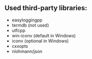 ## Used third-party libraries:

 - easyloggingpp
 - termdb (not used)
 - utfcpp
 - win-iconv (default in Windows)
 - iconv (optional in Windows)
 - cxxopts
 - nlohmann/json
 